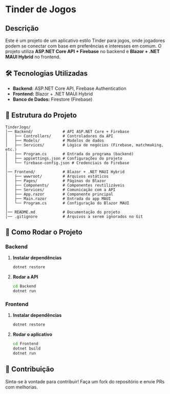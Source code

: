 # Tinder de Jogos

## Descrição
Este é um projeto de um aplicativo estilo Tinder para jogos, onde jogadores podem se conectar com base em preferências e interesses em comum. O projeto utiliza **ASP.NET Core API + Firebase** no backend e **Blazor + .NET MAUI Hybrid** no frontend.

## 🛠️ Tecnologias Utilizadas
- **Backend:** ASP.NET Core API, Firebase Authentication
- **Frontend:** Blazor + .NET MAUI Hybrid
- **Banco de Dados:** Firestore (Firebase)

## 📂 Estrutura do Projeto
```
TinderJogo/
│── Backend/             # API ASP.NET Core + Firebase
│   ├── Controllers/     # Controladores da API
│   ├── Models/          # Modelos de dados
│   ├── Services/        # Lógica de negócios (Firebase, matchmaking, etc.)
│   ├── Program.cs       # Entrada do programa (backend)
│   ├── appsettings.json # Configurações do projeto
│   └── firebase-config.json # Credenciais do Firebase
│
│── Frontend/            # Blazor + .NET MAUI Hybrid
│   ├── wwwroot/         # Arquivos estáticos
│   ├── Pages/           # Páginas do Blazor
│   ├── Components/      # Componentes reutilizáveis
│   ├── Services/        # Comunicação com a API
│   ├── App.razor        # Componente principal
│   ├── Main.razor       # Entrada do app MAUI
│   └── Program.cs       # Configuração do Blazor MAUI
│
│── README.md            # Documentação do projeto
│── .gitignore           # Arquivos a serem ignorados no Git
```

## 🚀 Como Rodar o Projeto

### Backend
1. **Instalar dependências**
   ```sh
   dotnet restore
   ```
2. **Rodar a API**
   ```sh
   cd Backend
   dotnet run
   ```

### Frontend
1. **Instalar dependências**
   ```sh
   dotnet restore
   ```
2. **Rodar o aplicativo**
   ```sh
   cd Frontend
   dotnet build
   dotnet run
   ```


## 📌 Contribuição
Sinta-se à vontade para contribuir! Faça um fork do repositório e envie PRs com melhorias.



